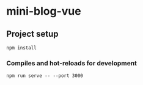 # mini-blog-vue

## Project setup
```
npm install
```

### Compiles and hot-reloads for development
```
npm run serve -- --port 3000
```


